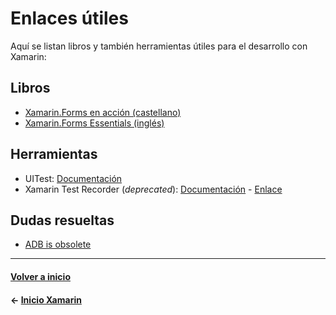 # Enlaces útiles

Aquí se listan libros y también herramientas útiles para el desarrollo con Xamarin:

## Libros

* [Xamarin.Forms en acción (castellano)](http://rclibros.es/producto/xamarin-forms-accion/)
* [Xamarin.Forms Essentials (inglés)](https://www.apress.com/gp/book/9781484232392)

## Herramientas

* UITest: [Documentación](https://developer.xamarin.com/api/namespace/Xamarin.UITest/)
* Xamarin Test Recorder (_deprecated_): [Documentación](https://blog.xamarin.com/creating-a-ui-test-suite-with-the-xamarin-test-recorder/) - [Enlace](https://marketplace.visualstudio.com/items?itemName=XamarinInc.XamarinTestRecorder2015)

## Dudas resueltas

* [ADB is obsolete](https://stackoverflow.com/a/51549901/6659852)

---
#### [Volver a inicio](../README.md)
#### ← [Inicio Xamarin](intro.md)